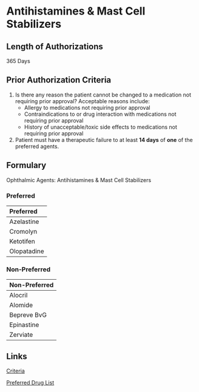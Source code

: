 # Antihistamines & Mast Cell Stabilizers

## Length of Authorizations

365 Days

## Prior Authorization Criteria

1.  Is there any reason the patient cannot be changed to a medication not requiring prior approval? Acceptable reasons include:
    -   Allergy to medications not requiring prior approval
    -   Contraindications to or drug interaction with medications not requiring prior approval
    -   History of unacceptable/toxic side effects to medications not requiring prior approval
2.  Patient must have a therapeutic failure to at least **14 days** of **one** of the preferred agents.

## Formulary

Ophthalmic Agents: Antihistamines & Mast Cell Stabilizers

### Preferred

| Preferred   |
| :---------- |
| Azelastine  |
| Cromolyn    |
| Ketotifen   |
| Olopatadine |

### Non-Preferred

| Non-Preferred |
| :------------ |
| Alocril       |
| Alomide       |
| Bepreve BvG   |
| Epinastine    |
| Zerviate      |

## Links

[Criteria](https://pharmacy.medicaid.ohio.gov/sites/default/files/20221001_UPDL_Criteria_APPROVED.pdf#page=83)

[Preferred Drug List](https://pharmacy.medicaid.ohio.gov/sites/default/files/20221001_UPDL_APPROVED_.pdf#page=28)

